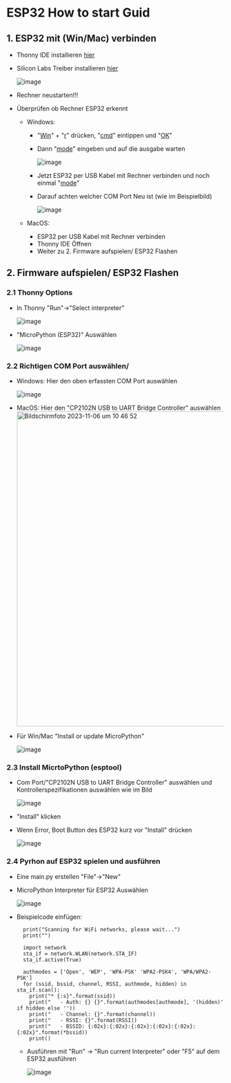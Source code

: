 # ESP32 How to start Guid

 ## 1. ESP32 mit (Win/Mac) verbinden
 - Thonny IDE installieren [hier](https://thonny.org/)
 - Silicon Labs Treiber installieren [hier](https://www.silabs.com/developers/usb-to-uart-bridge-vcp-drivers?tab=downloads)

   ![image](https://github.com/JJOmin/Projektgruppe-Smarter-Blumentopf/assets/104137706/b1af9ed0-bb50-43a1-85e9-ba0140373011)
 - Rechner neustarten!!!
 - Überprüfen ob Rechner ESP32 erkennt
   - Windows:
     - "[Win]()" + "[r]()" drücken, "[cmd]()" eintippen und "[OK]()"
     - Dann "[mode]()" eingeben und auf die ausgabe warten

       ![image](https://github.com/JJOmin/Projektgruppe-Smarter-Blumentopf/assets/104137706/f541a113-cfec-4f25-9071-4551b5f7e185)
     - Jetzt ESP32 per USB Kabel mit Rechner verbinden und noch einmal "[mode]()" 
     - Darauf achten welcher COM Port Neu ist (wie im Beispielbild)
      
       ![image](https://github.com/JJOmin/Projektgruppe-Smarter-Blumentopf/assets/104137706/c32a8f13-f5c1-4815-816f-7b3c1ea1dca4)
       
   - MacOS:
     - ESP32 per USB Kabel mit Rechner verbinden
     - Thonny IDE Öffnen
     - Weiter zu 2. Firmware aufspielen/ ESP32 Flashen
    


 ## 2. Firmware aufspielen/ ESP32 Flashen
 ### 2.1 Thonny Options
 - In Thonny "Run"->"Select interpreter"
       
    ![image](https://github.com/JJOmin/Projektgruppe-Smarter-Blumentopf/assets/104137706/fe69f5f6-1801-44ac-aba3-85ee5202965d)

- "MicroPython (ESP32)" Auswählen
      
  ![image](https://github.com/JJOmin/Projektgruppe-Smarter-Blumentopf/assets/104137706/f0019266-0c56-4a28-a169-756cbfef6d9c)

### 2.2 Richtigen COM Port auswählen/ 
 - Windows: Hier den oben erfassten COM Port auswählen


    ![image](https://github.com/JJOmin/Projektgruppe-Smarter-Blumentopf/assets/104137706/fad50f41-2ce6-48c6-8888-26386a93a186)
   
 - MacOS: Hier den "CP2102N USB to UART Bridge Controller" auswählen
    <img width="728" alt="Bildschirmfoto 2023-11-06 um 10 46 52" src="https://github.com/JJOmin/Projektgruppe-Smarter-Blumentopf/assets/104137706/b6ccc460-451d-4763-b89e-727f258a4fe6">


- Für Win/Mac "Install or update MicroPython"

    ![image](https://github.com/JJOmin/Projektgruppe-Smarter-Blumentopf/assets/104137706/1a3f6be3-98ae-44cf-bb0c-289f55ded117)

### 2.3 Install MicrtoPython (esptool)
- Com Port/"CP2102N USB to UART Bridge Controller" auswählen und Kontrollerspezifikationen auswählen wie im Bild

  ![image](https://github.com/JJOmin/Projektgruppe-Smarter-Blumentopf/assets/104137706/f3427dad-2f69-4a4c-b670-c22812ea8407)

- "Install" klicken
- Wenn Error, Boot Button des ESP32 kurz vor "Install" drücken

    ![image](https://github.com/JJOmin/Projektgruppe-Smarter-Blumentopf/assets/104137706/9292c96b-0d6f-4ba6-8632-83c8f3f52903)

### 2.4 Pyrhon auf ESP32 spielen und ausführen
- Eine main.py erstellen "File"->"New"
- MicroPython Interpreter für ESP32 Auswählen

  ![image](https://github.com/JJOmin/Projektgruppe-Smarter-Blumentopf/assets/104137706/adc4286f-d8b3-408b-98e8-20b6b9cab35d)

- Beispielcode einfügen:
  
        print("Scanning for WiFi networks, please wait...")
        print("")
  
        import network
        sta_if = network.WLAN(network.STA_IF)
        sta_if.active(True)
  
        authmodes = ['Open', 'WEP', 'WPA-PSK' 'WPA2-PSK4', 'WPA/WPA2-PSK']
        for (ssid, bssid, channel, RSSI, authmode, hidden) in sta_if.scan():
          print("* {:s}".format(ssid))
          print("   - Auth: {} {}".format(authmodes[authmode], '(hidden)' if hidden else ''))
          print("   - Channel: {}".format(channel))
          print("   - RSSI: {}".format(RSSI))
          print("   - BSSID: {:02x}:{:02x}:{:02x}:{:02x}:{:02x}:{:02x}".format(*bssid))
          print()

  - Ausführen mit "Run" -> "Run current Interpreter" oder "F5" auf dem ESP32 ausführen
    
      ![image](https://github.com/JJOmin/Projektgruppe-Smarter-Blumentopf/assets/104137706/e334fc79-70bd-43b9-a2af-98ca7c530a60)




  



